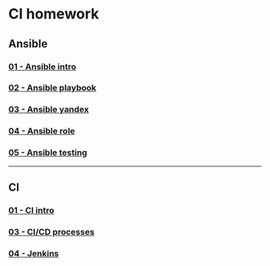 # CI homework

## Ansible

### [01 - Ansible intro](08-ansible-01-base/)
### [02 - Ansible playbook](08-ansible-02-playbook/)
### [03 - Ansible yandex](08-ansible-03-yandex/)
### [04 - Ansible role](08-ansible-04-role/)
### [05 - Ansible testing](08-ansible-05-testing)

---

## CI

### [01 - CI intro](09-ci-01-intro/)
### [03 - CI/CD processes](09-ci-03-CICD/)
### [04 - Jenkins](09-ci-04-jenkins/)
